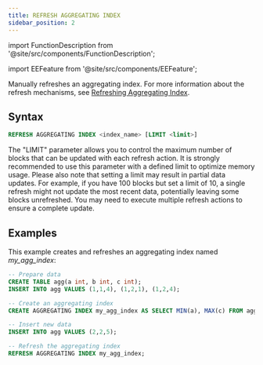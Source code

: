 ```yaml
---
title: REFRESH AGGREGATING INDEX
sidebar_position: 2
---
```


import FunctionDescription from '@site/src/components/FunctionDescription';

<FunctionDescription description="Introduced or updated: v1.2.151"/>

import EEFeature from '@site/src/components/EEFeature';

<EEFeature featureName='AGGREGATING INDEX'/>

Manually refreshes an aggregating index. For more information about the refresh mechanisms, see [Refreshing Aggregating Index](index.md#refreshing-aggregating-index).

## Syntax

```sql
REFRESH AGGREGATING INDEX <index_name> [LIMIT <limit>]
```

The "LIMIT" parameter allows you to control the maximum number of blocks that can be updated with each refresh action. It is strongly recommended to use this parameter with a defined limit to optimize memory usage. Please also note that setting a limit may result in partial data updates. For example, if you have 100 blocks but set a limit of 10, a single refresh might not update the most recent data, potentially leaving some blocks unrefreshed. You may need to execute multiple refresh actions to ensure a complete update.

## Examples

This example creates and refreshes an aggregating index named *my_agg_index*:

```sql
-- Prepare data
CREATE TABLE agg(a int, b int, c int);
INSERT INTO agg VALUES (1,1,4), (1,2,1), (1,2,4);

-- Create an aggregating index
CREATE AGGREGATING INDEX my_agg_index AS SELECT MIN(a), MAX(c) FROM agg;

-- Insert new data
INSERT INTO agg VALUES (2,2,5);

-- Refresh the aggregating index
REFRESH AGGREGATING INDEX my_agg_index;
```